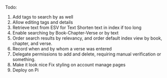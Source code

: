 Todo:
1. Add tags to search by as well
2. Allow editing tags and details
3. Retrieve text from ESV for Text
    Shorten text in index if too long
4. Enable searching by Book-Chapter-Verse or by text
5. Order search results by relevancy, and order default index view by book, chapter, and verse.
6. Record when and by whom a verse was entered
7. Delegate permissions to add and delete, requiring manual verification or something.
8. Make it look nice
    Fix styling on account manage pages
9. Deploy on Pi
